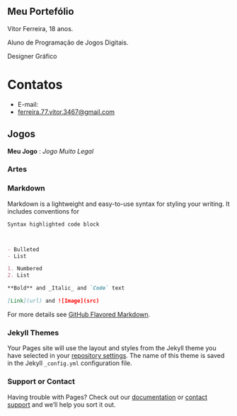 ## Meu Portefólio

Vitor Ferreira, 18 anos.

Aluno de Programação de Jogos Digitais.

Designer Gráfico

# Contatos

- E-mail: 
- ferreira.77.vitor.3467@gmail.com

## Jogos

**Meu Jogo** : _Jogo Muito Legal_

### Artes

### Markdown

Markdown is a lightweight and easy-to-use syntax for styling your writing. It includes conventions for

```markdown
Syntax highlighted code block



- Bulleted
- List

1. Numbered
2. List

**Bold** and _Italic_ and `Code` text

[Link](url) and ![Image](src)
```

For more details see [GitHub Flavored Markdown](https://guides.github.com/features/mastering-markdown/).

### Jekyll Themes

Your Pages site will use the layout and styles from the Jekyll theme you have selected in your [repository settings](https://github.com/vitor77ferreira/vitor77ferreira.github.io/settings). The name of this theme is saved in the Jekyll `_config.yml` configuration file.

### Support or Contact

Having trouble with Pages? Check out our [documentation](https://help.github.com/categories/github-pages-basics/) or [contact support](https://github.com/contact) and we’ll help you sort it out.
